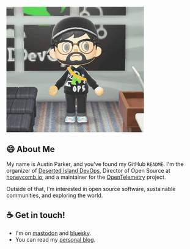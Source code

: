 ![Party Popper! Hello!](https://github.com/austinlparker/austinlparker/raw/master/img/partypopper.gif)

## 😄 About Me
My name is Austin Parker, and you've found my GitHub `README`. I'm the organizer of [Deserted Island DevOps](https://desertedislanddevops.com), Director of Open Source at [honeycomb.io](https://honeycomb.io), and a maintainer for the [OpenTelemetry](https://opentelemetry.io) project.

Outside of that, I'm interested in open source software, sustainable communities, and exploring the world.

## ☕ Get in touch!
* I'm on [mastodon](https://hachyderm.io/@austinlparker@hachyderm.io) and [bluesky](https://bsky.app/profile/xn--bt9h.aparker.io).
* You can read my [personal blog](https://aparker.io).

<!--
**austinlparker/austinlparker** is a ✨ _special_ ✨ repository because its `README.md` (this file) appears on your GitHub profile.

Here are some ideas to get you started:

- 🔭 I’m currently working on ...
- 🌱 I’m currently learning ...
- 👯 I’m looking to collaborate on ...
- 🤔 I’m looking for help with ...
- 💬 Ask me about ...
- 📫 How to reach me: ...
- 😄 Pronouns: ...
- ⚡ Fun fact: ...
-->
